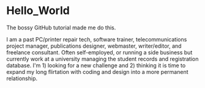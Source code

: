 # Hello_World
The bossy GitHub tutorial made me do this. 

I am a past PC/printer repair tech, software trainer, telecommunications project manager, publications designer, webmaster, writer/editor, and freelance consultant. Often self-employed, or running a side business but currently work at a university managing the student records and registration database. I'm 1) looking for a new challenge and 2) thinking it is time to expand my long flirtation with coding and design into a more permanent relationship. 

